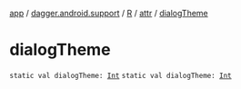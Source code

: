 [app](../../../index.md) / [dagger.android.support](../../index.md) / [R](../index.md) / [attr](index.md) / [dialogTheme](./dialog-theme.md)

# dialogTheme

`static val dialogTheme: `[`Int`](https://kotlinlang.org/api/latest/jvm/stdlib/kotlin/-int/index.html)
`static val dialogTheme: `[`Int`](https://kotlinlang.org/api/latest/jvm/stdlib/kotlin/-int/index.html)